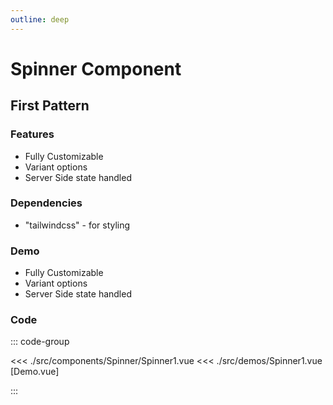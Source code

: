 ```yaml
---
outline: deep
---
```


<script setup>
import Spinner1 from '../../src/demos/Spinner1.vue'

</script>

# Spinner Component

## First Pattern

### Features

* Fully Customizable
* Variant options
* Server Side state handled

### Dependencies

* "tailwindcss" - for styling

### Demo
* Fully Customizable
* Variant options
* Server Side state handled

<Spinner1 />

### Code

::: code-group

<<< ./src/components/Spinner/Spinner1.vue
<<< ./src/demos/Spinner1.vue [Demo.vue]

:::
